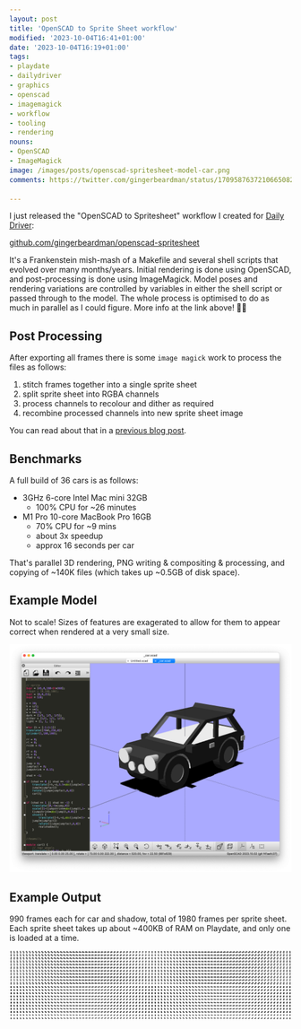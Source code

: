 ```yaml
---
layout: post
title: 'OpenSCAD to Sprite Sheet workflow'
modified: '2023-10-04T16:41+01:00'
date: '2023-10-04T16:19+01:00'
tags:
- playdate
- dailydriver
- graphics
- openscad
- imagemagick
- workflow
- tooling
- rendering
nouns:
- OpenSCAD
- ImageMagick
image: /images/posts/openscad-spritesheet-model-car.png
comments: https://twitter.com/gingerbeardman/status/1709587637210665082

---
```


I just released the "OpenSCAD to Spritesheet" workflow I created for [Daily Driver](/tag/dailydriver/):

[github.com/gingerbeardman/openscad-spritesheet](https://github.com/gingerbeardman/openscad-spritesheet)

It's a Frankenstein mish-mash of a Makefile and several shell scripts that evolved over many months/years. Initial rendering is done using OpenSCAD, and post-processing is done using ImageMagick. Model poses and rendering variations are controlled by variables in either the shell script or passed through to the model. The whole process is optimised to do as much in parallel as I could figure. More info at the link above! 🚗💨

## Post Processing

After exporting all frames there is some `image magick` work to process the files as follows:
1. stitch frames together into a single sprite sheet
2. split sprite sheet into RGBA channels
3. process channels to recolour and dither as required
4. recombine processed channels into new sprite sheet image

You can read about that in a [previous blog post](/2021/06/05/channelling-rgb-into-1bit/).

## Benchmarks

A full build of 36 cars is as follows:

- 3GHz 6-core Intel Mac mini 32GB
  - 100% CPU for ~26 minutes
- M1 Pro 10-core MacBook Pro 16GB
  - 70% CPU for ~9 mins
  - about 3x speedup
  - approx 16 seconds per car

That's parallel 3D rendering, PNG writing & compositing & processing, and copying of ~140K files (which takes up ~0.5GB of disk space).

## Example Model

Not to scale! Sizes of features are exagerated to allow for them to appear correct when rendered at a very small size.

![PNG](/images/posts/openscad-spritesheet-model-car.png)

## Example Output

990 frames each for car and shadow, total of 1980 frames per sprite sheet. Each sprite sheet takes up about ~400KB of RAM on Playdate, and only one is loaded at a time.

[![PNG](/images/posts/openscad-spritesheet-car-table-38-38.png)](/images/posts/openscad-spritesheet-car-table-38-38.png)